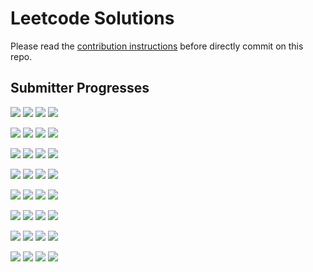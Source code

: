 # Leetcode Solutions
Please read the [contribution instructions](https://github.com/leetcode-study-group/leetcode-solutions/wiki) before directly commit on this repo.

## Submitter Progresses

![](https://img.shields.io/badge/Progress-010%20%2F%20309-ff0800.svg) ![](https://img.shields.io/badge/Recent-051-00ff00.svg) ![](https://img.shields.io/badge/Total-041-ff69b4.svg) ![](https://img.shields.io/badge/Name-robturtle-lightgrey.svg) 

![](https://img.shields.io/badge/Progress-014%20%2F%20309-ff0b00.svg) ![](https://img.shields.io/badge/Recent-031-3ae100.svg) ![](https://img.shields.io/badge/Total-020-ff69b4.svg) ![](https://img.shields.io/badge/Name-olaolaola-lightgrey.svg) 

![](https://img.shields.io/badge/Progress-019%20%2F%20309-ff0f00.svg) ![](https://img.shields.io/badge/Recent-030-48da00.svg) ![](https://img.shields.io/badge/Total-023-ff69b4.svg) ![](https://img.shields.io/badge/Name-zhouyuanquaner-lightgrey.svg) 

![](https://img.shields.io/badge/Progress-009%20%2F%20309-ff0700.svg) ![](https://img.shields.io/badge/Recent-028-65cc00.svg) ![](https://img.shields.io/badge/Total-040-ff69b4.svg) ![](https://img.shields.io/badge/Name-Jrui-lightgrey.svg) 

![](https://img.shields.io/badge/Progress-117%20%2F%20309-ff6000.svg) ![](https://img.shields.io/badge/Recent-021-cc9900.svg) ![](https://img.shields.io/badge/Total-206-ff69b4.svg) ![](https://img.shields.io/badge/Name-yanyatongzh-lightgrey.svg) 

![](https://img.shields.io/badge/Progress-111%20%2F%20309-ff5b00.svg) ![](https://img.shields.io/badge/Recent-005-ff2400.svg) ![](https://img.shields.io/badge/Total-169-ff69b4.svg) ![](https://img.shields.io/badge/Name-Joshuawong-lightgrey.svg) 

![](https://img.shields.io/badge/Progress-003%20%2F%20309-ff0200.svg) ![](https://img.shields.io/badge/Recent-000-ff0000.svg) ![](https://img.shields.io/badge/Total-005-ff69b4.svg) ![](https://img.shields.io/badge/Name-zhuwhr-lightgrey.svg) 

![](https://img.shields.io/badge/Progress-000%20%2F%20309-ff0000.svg) ![](https://img.shields.io/badge/Recent-000-ff0000.svg) ![](https://img.shields.io/badge/Total-000-ff69b4.svg) ![](https://img.shields.io/badge/Name-brucegx-lightgrey.svg) 

